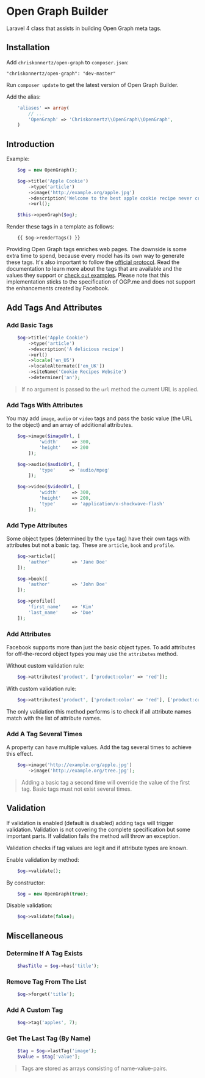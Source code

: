 Open Graph Builder
==================

Laravel 4 class that assists in building Open Graph meta tags.

## Installation

Add `chriskonnertz/open-graph` to `composer.json`:

    "chriskonnertz/open-graph": "dev-master"

Run `composer update` to get the latest version of Open Graph Builder.

Add the alias:
```php
    'aliases' => array(
        // ...
        'OpenGraph' => 'Chriskonnertz\\OpenGraph\\OpenGraph',
    )
```

## Introduction

Example:
```php
    $og = new OpenGraph();

    $og->title('Apple Cookie')
        ->type('article')
        ->image('http://example.org/apple.jpg')
        ->description('Welcome to the best apple cookie recipe never created.')
        ->url();

    $this->openGraph($og);
```
Render these tags in a template as follows:
```
    {{ $og->renderTags() }}
```
Providing Open Graph tags enriches web pages. The downside is some extra time to spend, because every model has its own way to generate these tags. It's also important to follow the [official protocol](http://ogp.me/). Read the documentation to learn more about the tags that are available and the values they support or [check out examples](https://github.com/niallkennedy/open-graph-protocol-examples). Please note that this implementation sticks to the specification of OGP.me and does not support the enhancements created by Facebook.

## Add Tags And Attributes

### Add Basic Tags
```php
    $og->title('Apple Cookie')
        ->type('article')
        ->description('A delicious recipe')
        ->url()
        ->locale('en_US')
        ->localeAlternate(['en_UK'])
        ->siteName('Cookie Recipes Website')
        ->determiner('an');
```
> If no argument is passed to the `url` method the current URL is applied.

### Add Tags With Attributes

You may add `image`, `audio` or `video` tags and pass the basic value (the URL to the object) and an array of additional attributes.
```php
    $og->image($imageUrl, [
            'width'     => 300,
            'height'    => 200
        ]);

    $og->audio($audioUrl, [
            'type'     => 'audio/mpeg'
        ]);

    $og->video($videoUrl, [
            'width'     => 300,
            'height'    => 200,
            'type'      => 'application/x-shockwave-flash'
        ]);
```
### Add Type Attributes

Some object types (determined by the `type` tag) have their own tags with attributes but not a basic tag. These are `article`, `book` and `profile`.
```php
    $og->article([
        'author'        => 'Jane Doe'
    ]);

    $og->book([
        'author'        => 'John Doe'
    ]);

    $og->profile([
        'first_name'    => 'Kim'
        'last_name'     => 'Doe'
    ]);
```
### Add Attributes

Facebook supports more than just the basic object types. To add attributes for off-the-record object types you may use the `attributes` method.

Without custom validation rule:
```php
    $og->attributes('product', ['product:color' => 'red']);
```
With custom validation rule:
```php
    $og->attributes('product', ['product:color' => 'red'], ['product:color']);
```
The only validation this method performs is to check if all attribute names match with the list of attribute names.

### Add A Tag Several Times

A property can have multiple values. Add the tag several times to achieve this effect.
```php
    $og->image('http://example.org/apple.jpg')
        ->image('http://example.org/tree.jpg');
```
> Adding a basic tag a second time will override the value of the first tag. Basic tags must not exist several times.

## Validation

If validation is enabled (default is disabled) adding tags will trigger validation. Validation is not covering the complete specification but some important parts. If validation fails the method will throw an exception.

Validation checks if tag values are legit and if attribute types are known.

Enable validation by method:
```php
    $og->validate();
```
By constructor:
```php
    $og = new OpenGraph(true);
```
Disable validation:
```php
    $og->validate(false);
```
## Miscellaneous

### Determine If A Tag Exists
```php
    $hasTitle = $og->has('title');
```
### Remove Tag From The List
```php
    $og->forget('title');
```
### Add A Custom Tag
```php
    $og->tag('apples', 7);
```
### Get The Last Tag (By Name)
```php
    $tag = $og->lastTag('image');
    $value = $tag['value'];
```
> Tags are stored as arrays consisting of name-value-pairs.
